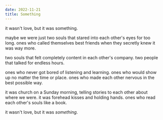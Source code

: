 ```yaml
---
date: 2022-11-21
title: Something
---
```


it wasn't love,
but it was something.

maybe we were just two souls
that stared into each other's eyes for too long.
ones who called themselves best friends
when they secretly knew it was way more.

two souls that felt completely content in each other's company.
two people that talked for endless hours.

ones who never got bored of listening and learning.
ones who would show up no matter the time or place.
ones who made each other nervous in the best possible way.

it was church on a Sunday morning,
telling stories to each other about where we were.
it was forehead kisses and holding hands.
ones who read each other's souls like a book.

it wasn't love,
but it was *something*.
